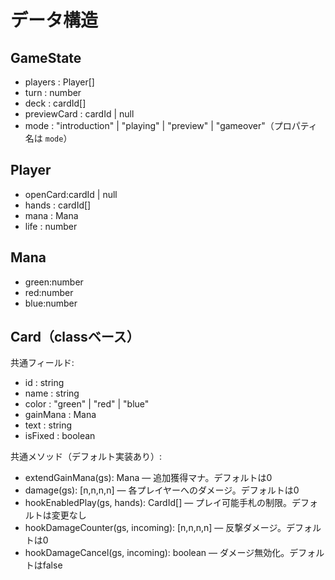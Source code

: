 # データ構造

## GameState
* players : Player[]
* turn : number
* deck : cardId[]
* previewCard : cardId | null
* mode : "introduction" | "playing" | "preview" | "gameover"（プロパティ名は `mode`）

## Player
* openCard:cardId | null
* hands : cardId[]
* mana : Mana
* life : number

## Mana
* green:number
* red:number
* blue:number

## Card（classベース）
共通フィールド:
* id : string
* name : string
* color : "green" | "red" | "blue"
* gainMana : Mana
* text : string
* isFixed : boolean

共通メソッド（デフォルト実装あり）:
* extendGainMana(gs): Mana — 追加獲得マナ。デフォルトは0
* damage(gs): [n,n,n,n] — 各プレイヤーへのダメージ。デフォルトは0
* hookEnabledPlay(gs, hands): CardId[] — プレイ可能手札の制限。デフォルトは変更なし
* hookDamageCounter(gs, incoming): [n,n,n,n] — 反撃ダメージ。デフォルトは0
* hookDamageCancel(gs, incoming): boolean — ダメージ無効化。デフォルトはfalse
